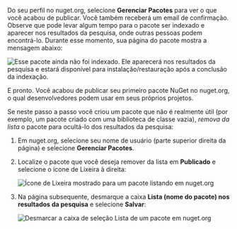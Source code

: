 Do seu perfil no nuget.org, selecione **Gerenciar Pacotes** para ver o que você acabou de publicar. Você também receberá um email de confirmação. Observe que pode levar algum tempo para o pacote ser indexado e aparecer nos resultados da pesquisa, onde outras pessoas podem encontrá-lo. Durante esse momento, sua página do pacote mostra a mensagem abaixo:

![Esse pacote ainda não foi indexado. Ele aparecerá nos resultados da pesquisa e estará disponível para instalação/restauração após a conclusão da indexação.](../media/QS_Create-03-NotIndexed.png)

E pronto. Você acabou de publicar seu primeiro pacote NuGet no nuget.org, o qual desenvolvedores podem usar em seus próprios projetos.

Se neste passo a passo você criou um pacote que não é realmente útil (por exemplo, um pacote criado com uma biblioteca de classe vazia), *remova da lista* o pacote para ocultá-lo dos resultados da pesquisa:

1. Em nuget.org, selecione seu nome de usuário (parte superior direita da página) e selecione **Gerenciar Pacotes**.

1. Localize o pacote que você deseja remover da lista em **Publicado** e selecione o ícone de Lixeira à direita:

    ![Ícone de Lixeira mostrado para um pacote listando em nuget.org](../media/qs_create-vs-03-trash-can.png)

1. Na página subsequente, desmarque a caixa **Lista (nome do pacote) nos resultados da pesquisa** e selecione **Salvar**:

    ![Desmarcar a caixa de seleção Lista de um pacote em nuget.org](../media/qs_create-vs-04-unlist.png)